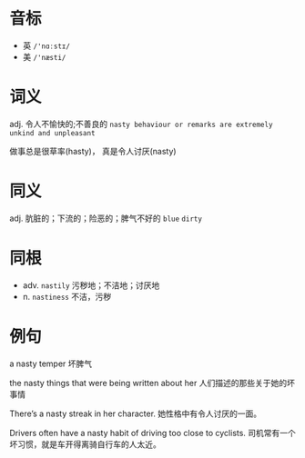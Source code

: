 # 音标

- 英 `/'nɑːstɪ/`
- 美 `/'næsti/`

# 词义

adj. 令人不愉快的;不善良的
`nasty behaviour or remarks are extremely unkind and unpleasant`



做事总是很草率(hasty)， 真是令人讨厌(nasty)

# 同义

adj. 肮脏的；下流的；险恶的；脾气不好的
`blue` `dirty`

# 同根

- adv. `nastily` 污秽地；不洁地；讨厌地
- n. `nastiness` 不洁，污秽

# 例句

a nasty temper
坏脾气

the nasty things that were being written about her
人们描述的那些关于她的坏事情

There’s a nasty streak in her character.
她性格中有令人讨厌的一面。

Drivers often have a nasty habit of driving too close to cyclists.
司机常有一个坏习惯，就是车开得离骑自行车的人太近。


